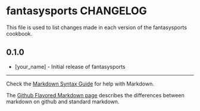 fantasysports CHANGELOG
=======================

This file is used to list changes made in each version of the fantasysports cookbook.

0.1.0
-----
- [your_name] - Initial release of fantasysports

- - -
Check the [Markdown Syntax Guide](http://daringfireball.net/projects/markdown/syntax) for help with Markdown.

The [Github Flavored Markdown page](http://github.github.com/github-flavored-markdown/) describes the differences between markdown on github and standard markdown.
